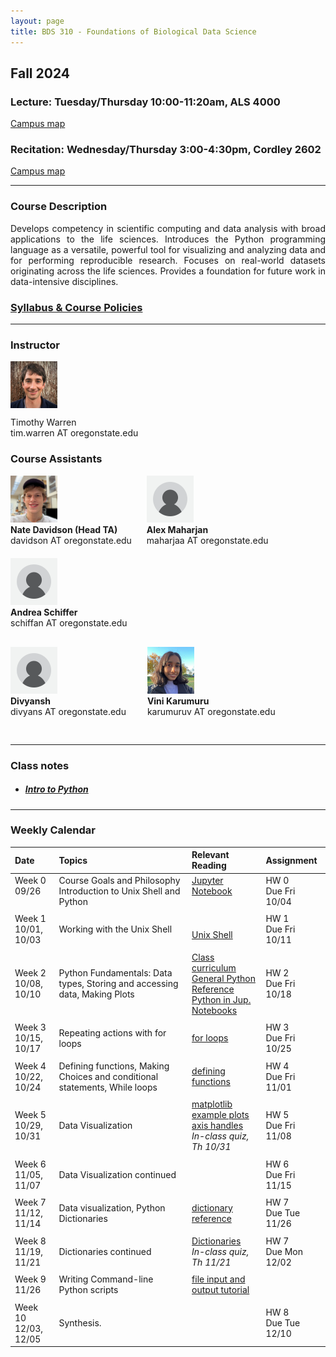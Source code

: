 ```yaml
---
layout: page
title: BDS 310 - Foundations of Biological Data Science
---
```


## Fall 2024
### Lecture: Tuesday/Thursday 10:00-11:20am, ALS 4000
[Campus map](https://map.oregonstate.edu/?building=ALS)


### Recitation: Wednesday/Thursday 3:00-4:30pm, Cordley 2602 
  
[Campus map](https://map.oregonstate.edu/?building=Cord)

---

### Course Description
 <!---
  will replace this image
 <img src="./assets/images/covidtrace_color_rev-01.png" width="390" height="270" align='right'/> 
-->
 <div style="text-align: justify"> 
 Develops competency in scientific computing and data analysis with broad applications to the life sciences. Introduces the Python programming language as a versatile, powerful tool for visualizing and analyzing data and for performing reproducible research. Focuses on real-world datasets originating across the life sciences. Provides a foundation for future work in data-intensive disciplines.

</div>   

### [Syllabus & Course Policies](./syllabus.md) 
---
  
### Instructor
<img src="./assets/images/twheadshot_square_cc.jpg" width="75" height="75" align='center'/>      

Timothy Warren  
tim.warren AT oregonstate.edu         


### Course Assistants

 <!-- First Row -->
<div style="text-align: left;">
  <div style="display: inline-block; text-align: left; margin-left: 0px;">
    <img src="./assets/images/nate_headshot.jpg" width="75" height="75" alt="Instructor 1"><br>
    <strong>Nate Davidson (Head TA)</strong><br>
    davidson AT oregonstate.edu
  </div>
<div style="display: inline-block; text-align: left; margin-left: 20px;">
    <img src="./assets/images/blank_avatar" width="75" height="75" alt="Instructor 4"><br>
    <strong>Alex Maharjan</strong><br>
    maharjaa AT oregonstate.edu
  </div>

  <div style="display: inline-block; text-align: left; margin-top: 20px;">
    <img src="./assets/images/blank_avatar" width="75" height="75" alt="Instructor 4"><br>
    <strong>Andrea Schiffer </strong><br>
   schiffan AT oregonstate.edu
  </div>
  
  
  
</div>


<div style="text-align: left; margin-top: 0px;">
  <!-- Second Row -->
  <div style="display: inline-block; text-align: left;">
    <img src="./assets/images/blank_avatar" width="75" height="75" alt="Divi"><br>
    <strong>Divyansh</strong><br>
    divyans AT oregonstate.edu
  </div>
  <div style="display: inline-block; text-align: left; margin: 30px;">
    <img src="./assets/images/IMG_5983.JPG" width="75" height="75" alt="Vini Karumuru"><br>
    <strong>Vini Karumuru</strong><br>
    karumuruv AT oregonstate.edu
  </div>
  
  
</div>

---
### Class notes
- ##### [Intro to Python](./class_notes/week0.html) 

---

### Weekly Calendar  

|Date                                  | Topics                             |  Relevant Reading                     | Assignment                                 |
|:-----------------------------        |:--------------------------------- |:------------------------------------  |:----------------------                      |
| Week 0 <br />09/26&nbsp; &nbsp; &nbsp;&nbsp;&nbsp;| Course Goals and Philosophy <br />Introduction to Unix Shell and Python &nbsp; &nbsp; &nbsp;| [Jupyter Notebook](https://www.e-education.psu.edu/geog489/node/2204)&nbsp; &nbsp; &nbsp;&nbsp; &nbsp;&nbsp; &nbsp;  &nbsp; &nbsp;  | HW 0 <br/> Due Fri 10/04 &nbsp; &nbsp; |
|        |                |         |            |
| Week 1 <br /> 10/01, 10/03    | Working with the Unix Shell  | <br>[Unix Shell](https://swcarpentry.github.io/shell-novice/)<br>  | HW 1 <br/> Due Fri 10/11  |
|     |    |     |      |
| Week 2 <br /> 10/08, 10/10    | Python Fundamentals: Data types, Storing and accessing data, Making Plots  | [Class curriculum](https://swcarpentry.github.io/python-novice-inflammation/)  <br>  [General Python Reference](https://docs.python.org/3/reference/index.html)<br> [Python in Jup. Notebooks](http://mbakker7.github.io/exploratory_computing_with_python/)                                       | HW 2 <br/> Due Fri 10/18|
|     |    |     |      |
| Week 3 <br /> 10/15, 10/17    |Repeating actions with for loops | [for loops](https://swcarpentry.github.io/python-novice-inflammation/05-loop.html)     | HW 3 <br/> Due Fri 10/25|
|     |    |     | |
| Week 4 <br /> 10/22, 10/24    | Defining functions, Making Choices and conditional statements, While loops  |[defining functions](https://swcarpentry.github.io/python-novice-inflammation/08-func/index.html)   | HW 4 <br/> Due Fri 11/01 |
|     |    |     |      |
|  Week 5 <br /> 10/29, 10/31   | Data Visualization|[matplotlib example plots](https://matplotlib.org/stable/gallery/index.html)<br> [axis handles](https://matplotlib.org/stable/api/axes_api.html)<br> *In-class quiz, Th 10/31*|   HW 5 <br/> Due Fri 11/08 |
|     |    |     |      |
| Week 6 <br />  11/05, 11/07    | Data Visualization continued |    | HW 6 <br/> Due Fri 11/15 |
|     |    |     |      |
| Week 7 <br /> 11/12, 11/14    | Data visualization, Python Dictionaries |  [dictionary reference](https://www.greenteapress.com/thinkpython2/html/thinkpython2012.html)            |HW 7 <br/> Due Tue 11/26|
|     |    |     |      |
| Week 8 <br /> 11/19, 11/21  |Dictionaries continued | [Dictionaries](https://www.greenteapress.com/thinkpython2/html/thinkpython2012.html)      <br> *In-class quiz, Th 11/21*                                         | HW 7<br/> Due Mon 12/02  |
|     |    |     |      |
| Week 9 <br /> 11/26    |Writing Command-line Python scripts| [file input and output tutorial](https://datacarpentry.org/python-socialsci/05-processing-data-from-file/index.html) | |                              
|     |    |     |      |
| Week 10 <br /> 12/03, 12/05   | Synthesis.<br> |                         |HW 8 <br/> Due Tue 12/10 |


